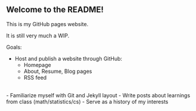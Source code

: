 ## Welcome to the README!

This is my GitHub pages website.

It is still very much a WIP.

Goals:

- Host and publish a website through GitHub:
  - Homepage
  - About, Resume, Blog pages
  - RSS feed
<br>
- Familiarize myself with Git and Jekyll layout
- Write posts about learnings from class (math/statistics/cs)
- Serve as a history of my interests
